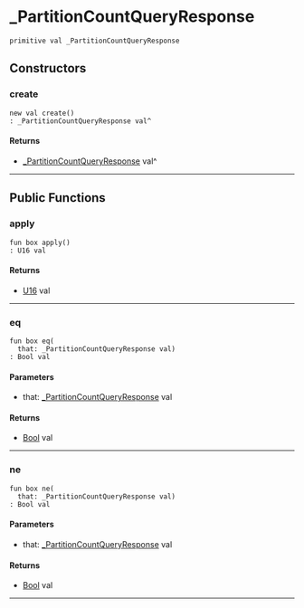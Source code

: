# _PartitionCountQueryResponse

```pony
primitive val _PartitionCountQueryResponse
```

## Constructors

### create

```pony
new val create()
: _PartitionCountQueryResponse val^
```

#### Returns

* [_PartitionCountQueryResponse](wallaroo_labs-messages-_PartitionCountQueryResponse) val^

---

## Public Functions

### apply

```pony
fun box apply()
: U16 val
```

#### Returns

* [U16](builtin-U16) val

---

### eq

```pony
fun box eq(
  that: _PartitionCountQueryResponse val)
: Bool val
```
#### Parameters

*   that: [_PartitionCountQueryResponse](wallaroo_labs-messages-_PartitionCountQueryResponse) val

#### Returns

* [Bool](builtin-Bool) val

---

### ne

```pony
fun box ne(
  that: _PartitionCountQueryResponse val)
: Bool val
```
#### Parameters

*   that: [_PartitionCountQueryResponse](wallaroo_labs-messages-_PartitionCountQueryResponse) val

#### Returns

* [Bool](builtin-Bool) val

---

